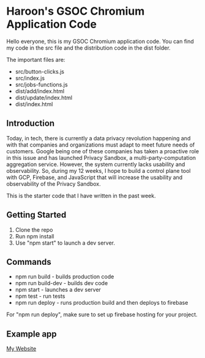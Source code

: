 # Haroon's GSOC Chromium Application Code

Hello everyone, this is my GSOC Chromium application code. You can find my code in the src file and the distribution code in the dist folder.

The important files are:
* src/button-clicks.js
* src/index.js
* src/jobs-functions.js
* dist/add/index.html
* dist/update/index.html
* dist/index.html

## Introduction
Today, in tech, there is currently a data privacy revolution happening and with that companies and organizations must adapt to meet future needs of customers. Google being one of these companies has taken a proactive role in this issue and has launched Privacy Sandbox, a multi-party-computation aggregation service. However, the system currently lacks usability and observability. So, during my 12 weeks, I hope to build a control plane tool with GCP, Firebase, and JavaScript that will increase the usability and observability of the Privacy Sandbox.

This is the starter code that I have written in the past week.

## Getting Started
1. Clone the repo
2. Run npm install
3. Use "npm start" to launch a dev server.

## Commands
* npm run build - builds production code
* npm run build-dev - builds dev code
* npm start - launches a dev server
* npm test - run tests
* npm run deploy - runs production build and then deploys to firebase

For "npm run deploy", make sure to set up firebase hosting for your project.

## Example app
[My Website](http://jobs-aggregation.web.app "Jobs Aggregation")
